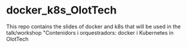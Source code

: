 # docker_k8s_OlotTech
This repo contains the slides of docker and k8s that will be used in the talk/workshop "Contenidors i orquestradors: docker i Kubernetes in OlotTech
